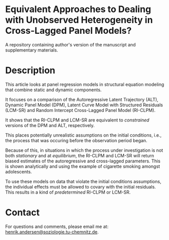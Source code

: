 # Equivalent Approaches to Dealing with Unobserved Heterogeneity in Cross-Lagged Panel Models?

A repository containing author's version of the manuscript and supplementary materials. 

# Description 

This article looks at panel regression models in structural equation modeling that combine static and dynamic components. 

It focuses on a comparison of the Autoregressive Latent Trajectory (ALT), Dynamic Panel Model (DPM), Latent Curve Model with Structured Residuals (LCM-SR) and Random Intercept Cross-Lagged Panel Model (RI-CLPM). 

It shows that the RI-CLPM and LCM-SR are equivalent to *constrained* versions of the DPM and ALT, respectively. 

This places potentially unrealistic assumptions on the initial conditions, i.e., the process that was occuring before the observation period began. 

Because of this, in situations in which the process under investigation is not both *stationary* and at *equilibrium*, the RI-CLPM and LCM-SR will return biased estimates of the autoregressive and cross-lagged parameters. This is shown analytically and using the example of cigarette smoking amongst adolescents. 

To use these models on data that violate the initial conditions assumptions, the individual effects must be allowed to covary with the initial residuals. This results in a kind of *predetermined* RI-CLPM or LCM-SR. 

# Contact 

For questions and comments, please email me at: henrik.andersen@soziologie.tu-chemnitz.de. 

